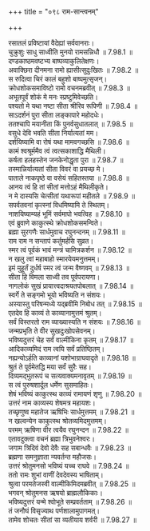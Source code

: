 +++
title = "०९८ राम-सान्त्वनम्"

+++


  
रसातलं प्रविष्टायां वैदेह्यां सर्ववानराः।  
चुक्रुशुः साधु साध्वीति मुनयो रामसन्निधौ ॥ 7.98.1 ॥   
दण्डकाष्ठमवष्टभ्य बाष्पव्याकुलितेक्षणः।  
अवाक्छिरा दीनमना रामो ह्यासीत्सुदुःखितः ॥ 7.98.2 ॥   
स रुदित्वा चिरं कालं बहुशो बाष्पमुत्सृजन्।  
क्रोधशोकसमाविष्टो रामो वचनमब्रवीत् ॥ 7.98.3 ॥   
अभूतपूर्वं शोकं मे मनः स्प्रष्टुमिवेच्छति।  
पश्यतो मे यथा नष्टा सीता श्रीरिव रूपिणी ॥ 7.98.4 ॥   
साऽदर्शनं पुरा सीता लङ्कापारे महोदधेः।  
ततश्चापि मयानीता किं पुनर्वसुधातलात् ॥ 7.98.5 ॥   
वसुधे देवि भवति सीता निर्यात्यतां मम।  
दर्शयिष्यामि वा रोषं यथा मामवगच्छसि ॥ 7.98.6 ॥   
कामं श्वश्रूर्ममैव त्वं त्वत्सकाशाद्धि मैथिली।  
कर्षता हलहस्तेन जनकेनोद्धृता पुरा ॥ 7.98.7 ॥   
तस्मान्निर्यात्यतां सीता विवरं वा प्रयच्छ मे।  
पाताले नाकपृष्ठे वा वसेयं सहितस्तया ॥ 7.98.8 ॥   
आनय त्वं हि तां सीतां मत्तोऽहं मैथिलीकृते।  
न मे दास्यसि चेत्सीतां यथारूपां महीतले ॥ 7.98.9 ॥   
सपर्वतवनां कृत्स्नां विधमिष्यामि ते स्थितम्।  
नाशयिष्याम्यहं भूमिं सर्वमापो भवत्विह ॥ 7.98.10 ॥   
एवं ब्रुवाणे काकुत्स्थे क्रोधशोकसमन्विते।  
ब्रह्मा सुरगणैः सार्धमुवाच रघुनन्दनम् ॥ 7.98.11 ॥   
राम राम न सन्तापं कर्तुमर्हसि सुव्रत।  
स्मर त्वं पूर्वकं भावं मन्त्रं चामित्रकर्शन ॥ 7.98.12 ॥   
न खलु त्वां महाबाहो स्मारयेयमनुत्तमम्।  
इमं मुहूर्तं दुर्धर्ष स्मर त्वं जन्म वैष्णवम् ॥ 7.98.13 ॥   
सीता हि विमला साध्वी तव पूर्वपरायणा।  
नागलोकं सुखं प्रायात्त्वदाश्रयतपोबलात् ॥ 7.98.14 ॥   
स्वर्गे ते सङ्गमो भूयो भविष्यति न संशयः।  
अस्यास्तु परिषन्मध्ये यद्ब्रवीमि निबोध तत् ॥ 7.98.15 ॥   
एतदेव हि काव्यं ते काव्यानामुत्तमं श्रुतम्।  
सर्वं विस्तरतो राम व्याख्यास्यति न संशयः ॥ 7.98.16 ॥   
जन्मप्रभृति ते वीर सुखदुःखोपसेवनम्।  
भविष्यदुत्तरं चेह सर्वं वाल्मीकिना कृतम् ॥ 7.98.17 ॥   
आदिकाव्यमिदं राम त्वयि सर्वं प्रतिष्ठितम्।  
नह्यन्योऽर्हति काव्यानां यशोभाग्राघवादृते ॥ 7.98.18 ॥   
श्रुतं ते पूर्वमेतद्धि मया सर्वं सुरैः सह।  
दिव्यमद्भुतरूपं च सत्यवाक्यमनावृतम् ॥ 7.98.19 ॥   
स त्वं पुरुषशार्दूल धर्मेण सुसमाहितः।  
शेषं भविष्यं काकुत्स्थ काव्यं रामायणं शृणु ॥ 7.98.20 ॥   
उत्तरं नाम काव्यस्य शेषमत्र महायशः।  
तच्छृणुष्व महातेज ऋषिभिः सार्धमुत्तमम् ॥ 7.98.21 ॥   
न खल्वन्येन काकुत्स्थ श्रोतव्यमिदमुत्तमम्।  
परमम् ऋषिणा वीर त्वयैव रघुनन्दन ॥ 7.98.22 ॥   
एतावदुक्त्वा वचनं ब्रह्मा त्रिभुवनेश्वरः।  
जगाम त्रिदिवं देवो देवैः सह सबान्धवैः ॥ 7.98.23 ॥   
ब्रह्मणा समनुज्ञाता न्यवर्तन्त महौजसः।  
उत्तरं श्रोतुमनसो भविष्यं यच्च राघवे ॥ 7.98.24 ॥   
ततो रामः शुभां वाणीं देवदेवस्य भाषिताम्।  
श्रुत्वा परमतेजस्वी वाल्मीकिमिदमब्रवीत् ॥ 7.98.25 ॥   
भगवन् श्रोतुमनस ऋषयो ब्राह्मलौकिकाः।  
भविष्यदुत्तरं यन्मे श्वोभूते सम्प्रवर्तताम् ॥ 7.98.26 ॥   
तं जनौघं विसृज्याथ पर्णशालामुपागमत्।  
तामेव शोचतः सीतां सा व्यतीयाय शर्वरी ॥ 7.98.27 ॥   
